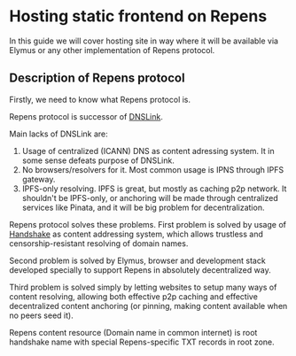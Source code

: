 # Hosting static frontend on Repens
In this guide we will cover hosting site in way where it will be available via Elymus or any other implementation of Repens protocol.

## Description of Repens protocol
Firstly, we need to know what Repens protocol is.

Repens protocol is successor of [DNSLink](https://dnslink.dev/).

Main lacks of DNSLink are:
1. Usage of centralized (ICANN) DNS as content adressing system. It in some sense defeats purpose of DNSLink.
2. No browsers/resolvers for it. Most common usage is IPNS through IPFS gateway.
3. IPFS-only resolving. IPFS is great, but mostly as caching p2p network. It shouldn't be IPFS-only, or anchoring will be made through centralized services like Pinata, and it will be big problem for decentralization.

Repens protocol solves these problems. First problem is solved by usage of [Handshake](https://handshake.org) as content addressing system, which allows trustless and censorship-resistant resolving of domain names. 

Second problem is solved by Elymus, browser and development stack developed specially to support Repens in absolutely decentralized way.

Third problem is solved simply by letting websites to setup many ways of content resolving, allowing both effective p2p caching and effective decentralized content anchoring (or pinning, making content available when no peers seed it).

Repens content resource (Domain name in common internet) is root handshake name with special Repens-specific TXT records in root zone.
